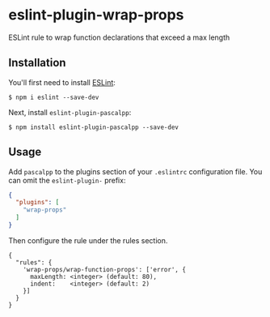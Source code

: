 # eslint-plugin-wrap-props

ESLint rule to wrap function declarations that exceed a max length

## Installation

You'll first need to install [ESLint](http://eslint.org):

```
$ npm i eslint --save-dev
```

Next, install `eslint-plugin-pascalpp`:

```
$ npm install eslint-plugin-pascalpp --save-dev
```

## Usage

Add `pascalpp` to the plugins section of your `.eslintrc` configuration file. You can omit the `eslint-plugin-` prefix:

```json
{
  "plugins": [
    "wrap-props"
  ]
}
```


Then configure the rule under the rules section.

```
{
  "rules": {
    'wrap-props/wrap-function-props': ['error', {
      maxLength: <integer> (default: 80),
      indent:    <integer> (default: 2)
    }]
  }
}
```
